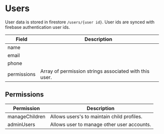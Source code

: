 # Users

User data is stored in firestore `/users/{user id}`. User ids are synced with firebase authentication user ids. 


| Field       | Description
| ---         | ---
| name        |
| email       |
| phone       |
| permissions | Array of permission strings associated with this user.


## Permissions

| Permission       | Description
| ---              | ---
| manageChildren   | Allows users's to maintain child profiles.
| adminUsers       | Allows user to manage other user accounts.